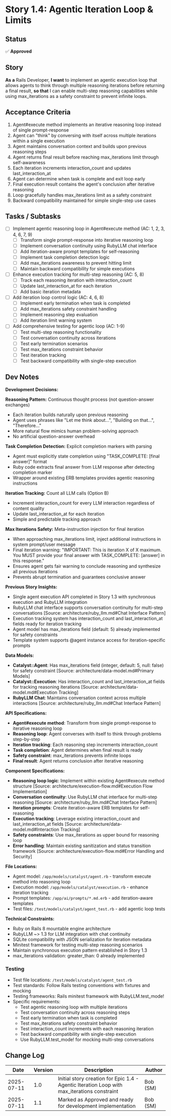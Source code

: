 # Story 1.4: Agentic Iteration Loop & Limits

## Status
✅ **Approved**

## Story
**As a** Rails Developer,
**I want** to implement an agentic execution loop that allows agents to think through multiple reasoning iterations before returning a final result,
**so that** I can enable multi-step reasoning capabilities while using max_iterations as a safety constraint to prevent infinite loops.

## Acceptance Criteria
1. Agent#execute method implements an iterative reasoning loop instead of single prompt-response
2. Agent can "think" by conversing with itself across multiple iterations within a single execution
3. Agent maintains conversation context and builds upon previous reasoning steps
4. Agent returns final result before reaching max_iterations limit through self-awareness
5. Each iteration increments interaction_count and updates last_interaction_at
6. Agent can determine when task is complete and exit loop early
7. Final execution result contains the agent's conclusion after iterative reasoning
8. Loop gracefully handles max_iterations limit as a safety constraint
9. Backward compatibility maintained for simple single-step use cases

## Tasks / Subtasks

- [ ] Implement agentic reasoning loop in Agent#execute method (AC: 1, 2, 3, 4, 6, 7, 9)
  - [ ] Transform single prompt-response into iterative reasoning loop
  - [ ] Implement conversation continuity using RubyLLM chat interface
  - [ ] Add iteration-aware prompt templates for self-reasoning
  - [ ] Implement task completion detection logic
  - [ ] Add max_iterations awareness to prevent hitting limit
  - [ ] Maintain backward compatibility for simple executions
- [ ] Enhance execution tracking for multi-step reasoning (AC: 5, 8)
  - [ ] Track each reasoning iteration with interaction_count
  - [ ] Update last_interaction_at for each iteration
  - [ ] Add basic iteration metadata
- [ ] Add iteration loop control logic (AC: 4, 6, 8)
  - [ ] Implement early termination when task is completed
  - [ ] Add max_iterations safety constraint handling
  - [ ] Implement reasoning step evaluation
  - [ ] Add iteration limit warning system
- [ ] Add comprehensive testing for agentic loop (AC: 1-9)
  - [ ] Test multi-step reasoning functionality
  - [ ] Test conversation continuity across iterations
  - [ ] Test early termination scenarios
  - [ ] Test max_iterations constraint behavior
  - [ ] Test iteration tracking
  - [ ] Test backward compatibility with single-step execution

## Dev Notes

**Development Decisions:**

**Reasoning Pattern:** Continuous thought process (not question-answer exchanges)
- Each iteration builds naturally upon previous reasoning
- Agent uses phrases like "Let me think about...", "Building on that...", "Therefore..."
- More natural flow mimics human problem-solving approach
- No artificial question-answer overhead

**Task Completion Detection:** Explicit completion markers with parsing
- Agent must explicitly state completion using "TASK_COMPLETE: [final answer]" format
- Ruby code extracts final answer from LLM response after detecting completion marker
- Wrapper around existing ERB templates provides agentic reasoning instructions

**Iteration Tracking:** Count all LLM calls (Option B)
- Increment interaction_count for every LLM interaction regardless of content quality
- Update last_interaction_at for each iteration
- Simple and predictable tracking approach

**Max Iterations Safety:** Meta-instruction injection for final iteration
- When approaching max_iterations limit, inject additional instructions in system prompt/user message
- Final iteration warning: "IMPORTANT: This is iteration X of X maximum. You MUST provide your final answer with TASK_COMPLETE: [answer] in this response."
- Ensures agent gets fair warning to conclude reasoning and synthesize all previous iterations
- Prevents abrupt termination and guarantees conclusive answer

**Previous Story Insights:**
- Single agent execution API completed in Story 1.3 with synchronous execution and RubyLLM integration
- RubyLLM chat interface supports conversation continuity for multi-step conversations [Source: architecture/ruby_llm.md#Chat Interface Pattern]
- Execution tracking system has interaction_count and last_interaction_at fields ready for iteration tracking
- Agent model has max_iterations field (default: 5) already implemented for safety constraints
- Template system supports @agent instance access for iteration-specific prompts

**Data Models:**
- **Catalyst::Agent**: Has max_iterations field (integer, default: 5, null: false) for safety constraint [Source: architecture/data-model.md#Primary Models]
- **Catalyst::Execution**: Has interaction_count and last_interaction_at fields for tracking reasoning iterations [Source: architecture/data-model.md#Execution Tracking]
- **RubyLLM Chat**: Maintains conversation context across multiple interactions [Source: architecture/ruby_llm.md#Chat Interface Pattern]

**API Specifications:**
- **Agent#execute method**: Transform from single prompt-response to iterative reasoning loop
- **Reasoning loop**: Agent converses with itself to think through problems step-by-step
- **Iteration tracking**: Each reasoning step increments interaction_count
- **Task completion**: Agent determines when final result is ready
- **Safety constraint**: max_iterations prevents infinite loops
- **Final result**: Agent returns conclusion after iterative reasoning

**Component Specifications:**
- **Reasoning loop logic**: Implement within existing Agent#execute method structure [Source: architecture/execution-flow.md#Execution Flow Implementation]
- **Conversation continuity**: Use RubyLLM chat interface for multi-step reasoning [Source: architecture/ruby_llm.md#Chat Interface Pattern]
- **Iteration prompts**: Create iteration-aware ERB templates for self-reasoning
- **Execution tracking**: Leverage existing interaction_count and last_interaction_at fields [Source: architecture/data-model.md#Interaction Tracking]
- **Safety constraints**: Use max_iterations as upper bound for reasoning loop
- **Error handling**: Maintain existing sanitization and status transition framework [Source: architecture/execution-flow.md#Error Handling and Security]

**File Locations:**
- Agent model: `/app/models/catalyst/agent.rb` - transform execute method into reasoning loop
- Execution model: `/app/models/catalyst/execution.rb` - enhance iteration tracking
- Prompt templates: `/app/ai/prompts/*.md.erb` - add iteration-aware templates
- Test files: `/test/models/catalyst/agent_test.rb` - add agentic loop tests

**Technical Constraints:**
- Ruby on Rails 8 mountable engine architecture
- RubyLLM ~> 1.3 for LLM integration with chat continuity
- SQLite compatibility with JSON serialization for iteration metadata
- Minitest framework for testing multi-step reasoning scenarios
- Maintain synchronous execution pattern established in Story 1.3
- max_iterations validation: greater_than: 0 already implemented

### Testing
- Test file locations: `/test/models/catalyst/agent_test.rb`
- Test standards: Follow Rails testing conventions with fixtures and mocking
- Testing frameworks: Rails minitest framework with RubyLLM.test_mode!
- Specific requirements:
  - Test agentic reasoning loop with multiple iterations
  - Test conversation continuity across reasoning steps
  - Test early termination when task is completed
  - Test max_iterations safety constraint behavior
  - Test interaction_count increments with each reasoning iteration
  - Test backward compatibility with single-step execution
  - Use RubyLLM.test_mode! for mocking multi-step conversations

## Change Log
| Date | Version | Description | Author |
|------|---------|-------------|--------|
| 2025-07-11 | 1.0 | Initial story creation for Epic 1.4 - Agentic Iteration Loop with max_iterations constraint | Bob (SM) |
| 2025-07-11 | 1.1 | Marked as Approved and ready for development implementation | Bob (SM) |